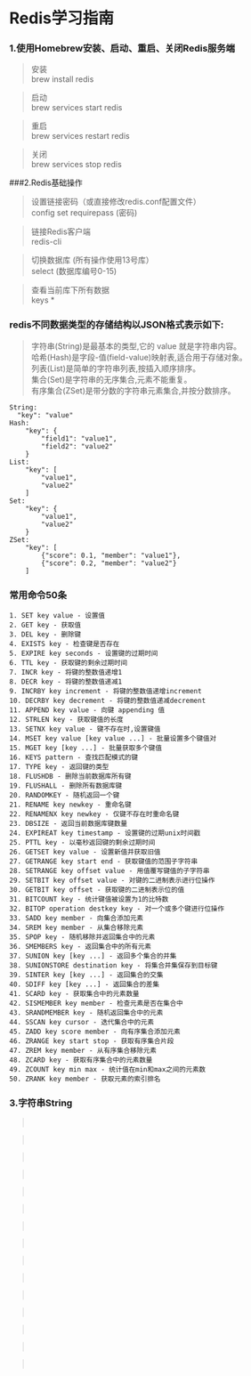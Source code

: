 # Redis学习指南
### 1.使用Homebrew安装、启动、重启、关闭Redis服务端
> 安装<br>
> brew install redis 

> 启动<br>
> brew services start redis

> 重启<br>
> brew services restart redis
 
> 关闭<br>
> brew services stop redis

###2.Redis基础操作
> 设置链接密码（或直接修改redis.conf配置文件）<br>
> config set requirepass (密码)

> 链接Redis客户端<br>
> redis-cli

> 切换数据库 (所有操作使用13号库）<br>
> select (数据库编号0-15)

> 查看当前库下所有数据<br>
> keys *

### redis不同数据类型的存储结构以JSON格式表示如下:
>字符串(String)是最基本的类型,它的 value 就是字符串内容。<br>
 哈希(Hash)是字段-值(field-value)映射表,适合用于存储对象。<br>
 列表(List)是简单的字符串列表,按插入顺序排序。<br>
 集合(Set)是字符串的无序集合,元素不能重复。<br>
 有序集合(ZSet)是带分数的字符串元素集合,并按分数排序。<br>
```
String:
  "key": "value"
Hash:
    "key": {
        "field1": "value1",
        "field2": "value2"
    }
List:
    "key": [
        "value1",
        "value2"
    ]
Set:
    "key": {
        "value1",
        "value2"
    }
ZSet:
    "key": [
        {"score": 0.1, "member": "value1"},
        {"score": 0.2, "member": "value2"}
    ]
```

### 常用命令50条
```
1. SET key value - 设置值
2. GET key - 获取值
3. DEL key - 删除键
4. EXISTS key - 检查键是否存在
5. EXPIRE key seconds - 设置键的过期时间
6. TTL key - 获取键的剩余过期时间
7. INCR key - 将键的整数值递增1
8. DECR key - 将键的整数值递减1
9. INCRBY key increment - 将键的整数值递增increment
10. DECRBY key decrement - 将键的整数值递减decrement
11. APPEND key value - 向键 appending 值
12. STRLEN key - 获取键值的长度
13. SETNX key value - 键不存在时,设置键值
14. MSET key value [key value ...] - 批量设置多个键值对
15. MGET key [key ...] - 批量获取多个键值
16. KEYS pattern - 查找匹配模式的键
17. TYPE key - 返回键的类型
18. FLUSHDB - 删除当前数据库所有键
19. FLUSHALL - 删除所有数据库键
20. RANDOMKEY - 随机返回一个键
21. RENAME key newkey - 重命名键
22. RENAMENX key newkey - 仅键不存在时重命名键
23. DBSIZE - 返回当前数据库键数量
24. EXPIREAT key timestamp - 设置键的过期unix时间戳
25. PTTL key - 以毫秒返回键的剩余过期时间
26. GETSET key value - 设置新值并获取旧值
27. GETRANGE key start end - 获取键值的范围子字符串
28. SETRANGE key offset value - 用值覆写键值的子字符串
29. SETBIT key offset value - 对键的二进制表示进行位操作
30. GETBIT key offset - 获取键的二进制表示位的值
31. BITCOUNT key - 统计键值被设置为1的比特数
32. BITOP operation destkey key - 对一个或多个键进行位操作
33. SADD key member - 向集合添加元素
34. SREM key member - 从集合移除元素
35. SPOP key - 随机移除并返回集合中的元素
36. SMEMBERS key - 返回集合中的所有元素
37. SUNION key [key ...] - 返回多个集合的并集
38. SUNIONSTORE destination key - 将集合并集保存到目标键
39. SINTER key [key ...] - 返回集合的交集
40. SDIFF key [key ...] - 返回集合的差集
41. SCARD key - 获取集合中的元素数量
42. SISMEMBER key member - 检查元素是否在集合中
43. SRANDMEMBER key - 随机返回集合中的元素
44. SSCAN key cursor - 迭代集合中的元素
45. ZADD key score member - 向有序集合添加元素
46. ZRANGE key start stop - 获取有序集合片段
47. ZREM key member - 从有序集合移除元素
48. ZCARD key - 获取有序集合中的元素数量
49. ZCOUNT key min max - 统计值在min和max之间的元素数
50. ZRANK key member - 获取元素的索引排名 
```



### 3.字符串String
> <br>
>

> <br>
>

> <br>
>

> <br>
>

> <br>
>

> <br>
>

> <br>
>

> <br>
>

> <br>
>

> <br>
>

> <br>
>

> <br>
>

> <br>
>

> <br>
>

> <br>
>
